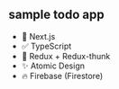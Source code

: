 ## sample todo app

- :rocket: Next.js
- :white_check_mark: TypeScript
- :ghost: Redux + Redux-thunk
- :sparkles: Atomic Design
- :fire: Firebase (Firestore)
